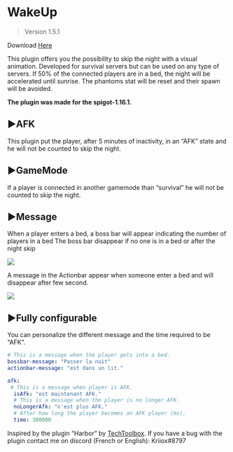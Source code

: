 # WakeUp 
> Version 1.5.1

Download [Here](https://www.spigotmc.org/resources/wakeup.83815/)

This plugin offers you the possibility to skip the night with a visual animation.
Developed for survival servers but can be used on any type of servers.
If 50% of the connected players are in a bed, the night will be accelerated until sunrise.
The phantoms stat will be reset and their spawn will be avoided.

**The plugin was made for the spigot-1.16.1.**

## ►AFK
This plugin put the player, after 5 minutes of inactivity, in an “AFK” state and he will not be counted to skip the night.

## ►GameMode
If a player is connected in another gamemode than “survival” he will not be counted to skip the night.

## ►Message
When a player enters a bed, a boss bar will appear indicating the number of players in a bed
The boss bar disappear if no one is in a bed or after the night skip

![](https://www.spigotmc.org/attachments/img_bossbar-png.555153/)

A message in the Actionbar appear when someone enter a bed and will disappear after few second.

![](https://www.spigotmc.org/attachments/img_actionbar-png.555152/)

## ►Fully configurable
You can personalize the different message and the time required to be “AFK”.
```yml
# This is a message when the player gets into a bed.
bossbar-message: "Passer la nuit"
actionbar-message: "est dans un lit."

afk:
 # This is a message when player is AFK.
  isAfk: "est maintenant AFK."
  # This is a message when the player is no longer AFK.
  noLongerAfk: "n'est plus AFK."
  # After how long the player becomes an AFK player (ms).
  time: 300000
```

Inspired by the plugin “Harbor” by [TechToolbox](https://www.spigotmc.org/resources/authors/techtoolbox.266535/).
If you have a bug with the plugin contact me on discord (French or English): Kriiox#8797